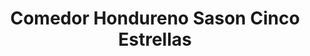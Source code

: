 ---
title: "Comedor Hondureno Sason Cinco Estrellas"
url: /hempstead/comedor-hondureno-sason-cinco-estrellas/
shop: Feinkost
---